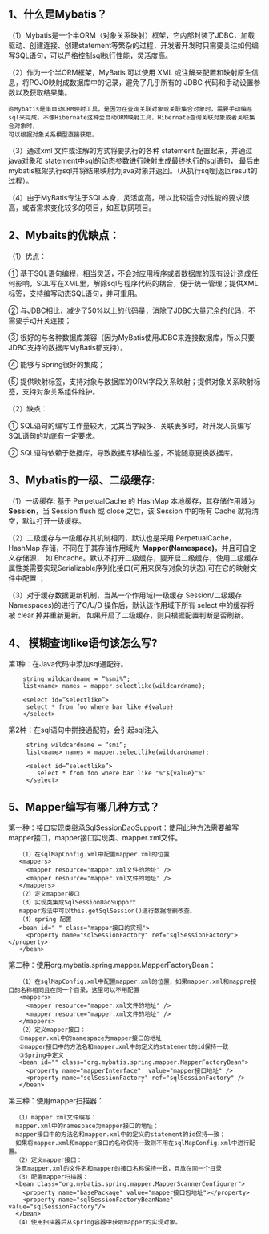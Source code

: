 ## 1、什么是Mybatis？
  （1）Mybatis是一个半ORM（对象关系映射）框架，它内部封装了JDBC，加载驱动、创建连接、创建statement等繁杂的过程，开发者开发时只需要关注如何编写SQL语句，可以严格控制sql执行性能，灵活度高。
  
  （2）作为一个半ORM框架，MyBatis 可以使用 XML 或注解来配置和映射原生信息，将POJO映射成数据库中的记录，避免了几乎所有的 JDBC 代码和手动设置参数以及获取结果集。
  
    称Mybatis是半自动ORM映射工具，是因为在查询关联对象或关联集合对象时，需要手动编写sql来完成。不像Hibernate这种全自动ORM映射工具，Hibernate查询关联对象或者关联集合对象时，
    可以根据对象关系模型直接获取。
    
  （3）通过xml 文件或注解的方式将要执行的各种 statement 配置起来，并通过java对象和 statement中sql的动态参数进行映射生成最终执行的sql语句，
  最后由mybatis框架执行sql并将结果映射为java对象并返回。（从执行sql到返回result的过程）。
  
  （4）由于MyBatis专注于SQL本身，灵活度高，所以比较适合对性能的要求很高，或者需求变化较多的项目，如互联网项目。
  
## 2、Mybaits的优缺点：
  （1）优点：
  
  ① 基于SQL语句编程，相当灵活，不会对应用程序或者数据库的现有设计造成任何影响，SQL写在XML里，解除sql与程序代码的耦合，便于统一管理；提供XML标签，支持编写动态SQL语句，并可重用。
  
  ② 与JDBC相比，减少了50%以上的代码量，消除了JDBC大量冗余的代码，不需要手动开关连接；
  
  ③ 很好的与各种数据库兼容（因为MyBatis使用JDBC来连接数据库，所以只要JDBC支持的数据库MyBatis都支持）。
  
  ④ 能够与Spring很好的集成；
  
  ⑤ 提供映射标签，支持对象与数据库的ORM字段关系映射；提供对象关系映射标签，支持对象关系组件维护。
  
  （2）缺点：
  
  ① SQL语句的编写工作量较大，尤其当字段多、关联表多时，对开发人员编写SQL语句的功底有一定要求。
  
  ② SQL语句依赖于数据库，导致数据库移植性差，不能随意更换数据库。
  
##  3、Mybatis的一级、二级缓存:
  （1）一级缓存: 基于 PerpetualCache 的 HashMap 本地缓存，其存储作用域为 **Session**，当 Session flush 或 close 之后，该 Session 中的所有 Cache 就将清空，默认打开一级缓存。
  
  （2）二级缓存与一级缓存其机制相同，默认也是采用 PerpetualCache，HashMap 存储，不同在于其存储作用域为 **Mapper(Namespace)**，并且可自定义存储源，
  如 Ehcache。默认不打开二级缓存，要开启二级缓存，使用二级缓存属性类需要实现Serializable序列化接口(可用来保存对象的状态),可在它的映射文件中配置<cache/> ；
  
  （3）对于缓存数据更新机制，当某一个作用域(一级缓存 Session/二级缓存Namespaces)的进行了C/U/D 操作后，默认该作用域下所有 select 中的缓存将被 clear 掉并重新更新，
  如果开启了二级缓存，则只根据配置判断是否刷新。
  
## 4、 模糊查询like语句该怎么写?
  第1种：在Java代码中添加sql通配符。
    
        string wildcardname = “%smi%”;
        list<name> names = mapper.selectlike(wildcardname);
     
        <select id=”selectlike”>
         select * from foo where bar like #{value}
        </select>
        
  第2种：在sql语句中拼接通配符，会引起sql注入
  
         string wildcardname = “smi”;
         list<name> names = mapper.selectlike(wildcardname);
      
         <select id=”selectlike”>
            select * from foo where bar like "%"${value}"%"
         </select>
## 5、Mapper编写有哪几种方式？
  第一种：接口实现类继承SqlSessionDaoSupport：使用此种方法需要编写mapper接口，mapper接口实现类、mapper.xml文件。
  
       （1）在sqlMapConfig.xml中配置mapper.xml的位置
       <mappers>
         <mapper resource="mapper.xml文件的地址" />
         <mapper resource="mapper.xml文件的地址" />
       </mappers>
       （2）定义mapper接口
       （3）实现类集成SqlSessionDaoSupport
       mapper方法中可以this.getSqlSession()进行数据增删改查。
       （4）spring 配置
       <bean id=" " class="mapper接口的实现">
         <property name="sqlSessionFactory" ref="sqlSessionFactory"></property>
       </bean>

  第二种：使用org.mybatis.spring.mapper.MapperFactoryBean：
  
       （1）在sqlMapConfig.xml中配置mapper.xml的位置，如果mapper.xml和mappre接口的名称相同且在同一个目录，这里可以不用配置
       <mappers>
         <mapper resource="mapper.xml文件的地址" />
         <mapper resource="mapper.xml文件的地址" />
       </mappers>
       （2）定义mapper接口：
       ①mapper.xml中的namespace为mapper接口的地址
       ②mapper接口中的方法名和mapper.xml中的定义的statement的id保持一致
       ③Spring中定义
       <bean id="" class="org.mybatis.spring.mapper.MapperFactoryBean">
         <property name="mapperInterface"  value="mapper接口地址" />
         <property name="sqlSessionFactory" ref="sqlSessionFactory" />
       </bean>
   
  第三种：使用mapper扫描器：
      
      （1）mapper.xml文件编写：
      mapper.xml中的namespace为mapper接口的地址；
      mapper接口中的方法名和mapper.xml中的定义的statement的id保持一致；
      如果将mapper.xml和mapper接口的名称保持一致则不用在sqlMapConfig.xml中进行配置。
      （2）定义mapper接口：
      注意mapper.xml的文件名和mapper的接口名称保持一致，且放在同一个目录
      （3）配置mapper扫描器：
      <bean class="org.mybatis.spring.mapper.MapperScannerConfigurer">
        <property name="basePackage" value="mapper接口包地址"></property>
        <property name="sqlSessionFactoryBeanName" value="sqlSessionFactory"/>
      </bean>
      （4）使用扫描器后从spring容器中获取mapper的实现对象。
  

 